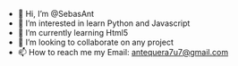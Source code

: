 - 👋 Hi, I’m @SebasAnt
- 👀 I’m interested in learn Python and Javascript
- 🌱 I’m currently learning Html5
- 💞️ I’m looking to collaborate on any project
- 📫 How to reach me my Email: antequera7u7@gmail.com

<!---
SebasAnt/SebasAnt is a ✨ special ✨ repository because its `README.md` (this file) appears on your GitHub profile.
You can click the Preview link to take a look at your changes.
--->
